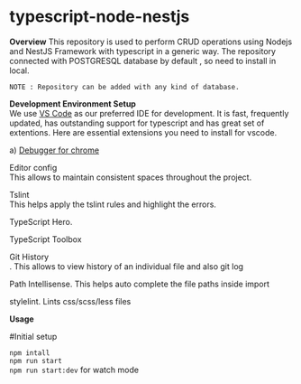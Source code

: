 # typescript-node-nestjs


**Overview**
This repository is used to perform CRUD operations using Nodejs and NestJS Framework with typescript in a generic way. The repository connected with POSTGRESQL database by default , so need to install in local.

`NOTE : Repository can be added with any kind of database.` 

**Development Environment Setup**<br/>
We use [VS Code](https://code.visualstudio.com/) as our preferred IDE for development.
It is fast, frequently updated, has outstanding support for typescript and has great set of extentions.
Here are essential extensions you need to install for vscode.

a) [Debugger for chrome](https://marketplace.visualstudio.com/items?itemName=msjsdiag.debugger-for-chrome) 

Editor config<br/>
This allows to maintain consistent spaces throughout the project.


Tslint<br/>
This helps apply the tslint rules and highlight the errors.


TypeScript Hero.


TypeScript Toolbox


Git History<br/>. This allows to view history of an individual file and also git log


Path Intellisense. This helps auto complete the file paths inside import


stylelint. Lints css/scss/less files



**Usage**

#Initial setup

`npm intall`<br/>
`npm run start` <br/>
`npm run start:dev` for watch mode 

